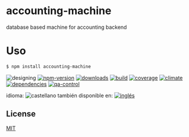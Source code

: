 # accounting-machine
database based machine for accounting backend

<!--lang:es-->
# Uso
<!--lang:en--]
# Usage
[!--lang:*-->
```sh
$ npm install accounting-machine
```

<!--multilang v0 es:LEEME.md en:README.md -->

<!-- cucardas -->
![designing](https://img.shields.io/badge/stability-designing-red.svg)
[![npm-version](https://img.shields.io/npm/v/accounting-machine.svg)](https://npmjs.org/package/accounting-machine)
[![downloads](https://img.shields.io/npm/dm/accounting-machine.svg)](https://npmjs.org/package/accounting-machine)
[![build](https://img.shields.io/travis/emilioplatzer/accounting-machine/master.svg)](https://travis-ci.org/emilioplatzer/accounting-machine)
[![coverage](https://img.shields.io/coveralls/emilioplatzer/accounting-machine/master.svg)](https://coveralls.io/r/emilioplatzer/accounting-machine)
[![climate](https://img.shields.io/codeclimate/github/emilioplatzer/accounting-machine.svg)](https://codeclimate.com/github/emilioplatzer/accounting-machine)
[![dependencies](https://img.shields.io/david/emilioplatzer/accounting-machine.svg)](https://david-dm.org/emilioplatzer/accounting-machine)
[![qa-control](http://codenautas.com/github/emilioplatzer/accounting-machine.svg)](http://codenautas.com/github/emilioplatzer/accounting-machine)


<!--multilang buttons-->

idioma: ![castellano](https://raw.githubusercontent.com/codenautas/multilang/master/img/lang-es.png)
también disponible en:
[![inglés](https://raw.githubusercontent.com/codenautas/multilang/master/img/lang-en.png)](README.md)

<!--lang:*-->

## License

[MIT](LICENSE)

